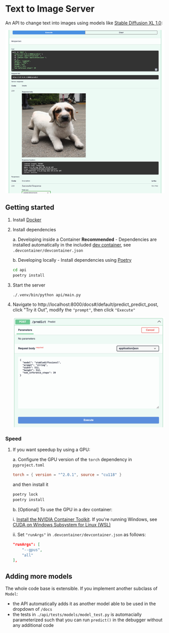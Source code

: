 # Text to Image Server

An API to change text into images using models like [Stable Diffusion XL 1.0]:

![/predict endpoint in Swagger with a dog generated using Text to Image Server](docs/images/api_dog.png)

## Getting started

1. Install [Docker](https://docs.docker.com/get-docker/)

1. Install dependencies

    a. Developing inside a Container **Recommended** - Dependencies are installed automatically in the included [dev container](https://code.visualstudio.com/docs/devcontainers/containers), see `.devcontainer/devcontainer.json`

    b. Developing locally - Install dependencies using [Poetry](https://python-poetry.org/)

    ```zsh
    cd api
    poetry install
    ```

1. Start the server

    ```zsh
    ./.venv/bin/python api/main.py
    ```

1. Navigate to http://localhost:8000/docs#/default/predict_predict_post, click "Try it Out", modify the `"prompt"`, then click `"Execute"`



    ![/predict endpoint in Swagger](docs/images/api_predict.png)



### Speed

1. If you want speedup by using a GPU:

    a. Configure the GPU version of the `torch` dependency in `pyproject.toml`

    ```toml
    torch = { version = "^2.0.1", source = "cu118" }
    ```

    and then install it

    ```zsh
    poetry lock
    poetry install
    ```

    b. [Optional] To use the GPU in a dev container:

    i. [Install the NVIDIA Container Toolkit]. If you're running Windows, see [CUDA on Windows Subsystem for Linux (WSL)]
    
    ii. Set `"runArgs"` in `.devcontainer/devcontainer.json` as follows:

    ```json
    "runArgs": [
        "--gpus",
        "all"
    ],
    ```

## Adding more models

The whole code base is extensible. If you implement another subclass of `Model`:
- the API automatically adds it as another model able to be used in the dropdown of `/docs`
- the tests in `./api/tests/models/model_test.py` is automacially parameterized such that you can run `predict()` in the debugger without any additional code

[Stable Diffusion XL 1.0]: https://huggingface.co/stabilityai/stable-diffusion-xl-base-1.0/blob/ffd13a1d2ed00b2bbcf5d78c2a347313a3b556c8/README.md#sd-xl-10-base-model-card
[Install the NVIDIA Container Toolkit]: https://github.com/devcontainers/features/tree/f90cb26c7f15659f3e2be8061295997df2bb76cc/src/nvidia-cuda#install-the-nvidia-container-toolkit
[CUDA on Windows Subsystem for Linux (WSL)]: https://docs.nvidia.com/cuda/wsl-user-guide/index.html